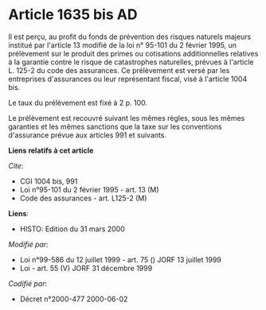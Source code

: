 # Article 1635 bis AD

Il est perçu, au profit du fonds de prévention des risques naturels majeurs institué par l'article 13 modifié de la loi n°
95-101 du 2 février 1995, un prélèvement sur le produit des primes ou cotisations additionnelles relatives à la garantie
contre le risque de catastrophes naturelles, prévues à l'article L. 125-2 du code des assurances. Ce prélèvement est versé
par les entreprises d'assurances ou leur représentant fiscal, visé à l'article 1004 bis.

Le taux du prélèvement est fixé à 2 p. 100.

Le prélèvement est recouvré suivant les mêmes règles, sous les mêmes garanties et les mêmes sanctions que la taxe sur les
conventions d'assurance prévue aux articles 991 et suivants.

**Liens relatifs à cet article**

_Cite_:

  - CGI 1004 bis, 991
  - Loi n°95-101 du 2 février 1995 - art. 13 (M)
  - Code des assurances - art. L125-2 (M)

**Liens**:

  - HISTO: Edition du 31 mars 2000

_Modifié par_:

  - Loi n°99-586 du 12 juillet 1999 - art. 75 () JORF 13 juillet 1999
  - Loi - art. 55 (V) JORF 31 décembre 1999

_Codifié par_:

  - Décret n°2000-477 2000-06-02
